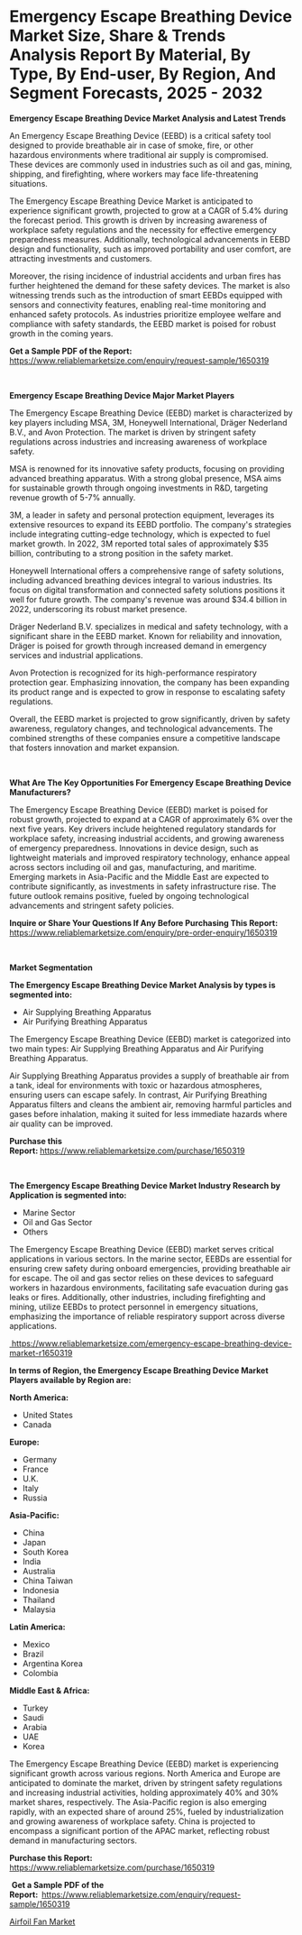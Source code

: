 <p><h1>Emergency Escape Breathing Device Market Size, Share & Trends Analysis Report By Material, By Type, By End-user, By Region, And Segment Forecasts, 2025 - 2032</h1></p><p><strong>Emergency Escape Breathing Device Market Analysis and Latest Trends</strong></p>
<p><p>An Emergency Escape Breathing Device (EEBD) is a critical safety tool designed to provide breathable air in case of smoke, fire, or other hazardous environments where traditional air supply is compromised. These devices are commonly used in industries such as oil and gas, mining, shipping, and firefighting, where workers may face life-threatening situations. </p><p>The Emergency Escape Breathing Device Market is anticipated to experience significant growth, projected to grow at a CAGR of 5.4% during the forecast period. This growth is driven by increasing awareness of workplace safety regulations and the necessity for effective emergency preparedness measures. Additionally, technological advancements in EEBD design and functionality, such as improved portability and user comfort, are attracting investments and customers. </p><p>Moreover, the rising incidence of industrial accidents and urban fires has further heightened the demand for these safety devices. The market is also witnessing trends such as the introduction of smart EEBDs equipped with sensors and connectivity features, enabling real-time monitoring and enhanced safety protocols. As industries prioritize employee welfare and compliance with safety standards, the EEBD market is poised for robust growth in the coming years.</p></p>
<p><strong>Get a Sample PDF of the Report:&nbsp;</strong> <a href="https://www.reliablemarketsize.com/enquiry/request-sample/1650319?utm_campaign=3324&utm_medium=2&utm_source=Github&utm_content=ia&utm_term=08042025&utm_id=emergency-escape-breathing-device">https://www.reliablemarketsize.com/enquiry/request-sample/1650319</a></p>
<p>&nbsp;</p>
<p><strong>Emergency Escape Breathing Device Major Market Players</strong></p>
<p><p>The Emergency Escape Breathing Device (EEBD) market is characterized by key players including MSA, 3M, Honeywell International, Dräger Nederland B.V., and Avon Protection. The market is driven by stringent safety regulations across industries and increasing awareness of workplace safety.</p><p>MSA is renowned for its innovative safety products, focusing on providing advanced breathing apparatus. With a strong global presence, MSA aims for sustainable growth through ongoing investments in R&D, targeting revenue growth of 5-7% annually.</p><p>3M, a leader in safety and personal protection equipment, leverages its extensive resources to expand its EEBD portfolio. The company's strategies include integrating cutting-edge technology, which is expected to fuel market growth. In 2022, 3M reported total sales of approximately $35 billion, contributing to a strong position in the safety market.</p><p>Honeywell International offers a comprehensive range of safety solutions, including advanced breathing devices integral to various industries. Its focus on digital transformation and connected safety solutions positions it well for future growth. The company's revenue was around $34.4 billion in 2022, underscoring its robust market presence.</p><p>Dräger Nederland B.V. specializes in medical and safety technology, with a significant share in the EEBD market. Known for reliability and innovation, Dräger is poised for growth through increased demand in emergency services and industrial applications.</p><p>Avon Protection is recognized for its high-performance respiratory protection gear. Emphasizing innovation, the company has been expanding its product range and is expected to grow in response to escalating safety regulations.</p><p>Overall, the EEBD market is projected to grow significantly, driven by safety awareness, regulatory changes, and technological advancements. The combined strengths of these companies ensure a competitive landscape that fosters innovation and market expansion.</p></p>
<p>&nbsp;</p>
<p><strong>What Are The Key Opportunities For Emergency Escape Breathing Device Manufacturers?</strong></p>
<p><p>The Emergency Escape Breathing Device (EEBD) market is poised for robust growth, projected to expand at a CAGR of approximately 6% over the next five years. Key drivers include heightened regulatory standards for workplace safety, increasing industrial accidents, and growing awareness of emergency preparedness. Innovations in device design, such as lightweight materials and improved respiratory technology, enhance appeal across sectors including oil and gas, manufacturing, and maritime. Emerging markets in Asia-Pacific and the Middle East are expected to contribute significantly, as investments in safety infrastructure rise. The future outlook remains positive, fueled by ongoing technological advancements and stringent safety policies.</p></p>
<p><strong>Inquire or Share Your Questions If Any Before Purchasing This Report:</strong> <a href="https://www.reliablemarketsize.com/enquiry/pre-order-enquiry/1650319?utm_campaign=3324&utm_medium=2&utm_source=Github&utm_content=ia&utm_term=08042025&utm_id=emergency-escape-breathing-device">https://www.reliablemarketsize.com/enquiry/pre-order-enquiry/1650319</a></p>
<p>&nbsp;</p>
<p><strong>Market Segmentation</strong></p>
<p><strong>The Emergency Escape Breathing Device Market Analysis by types is segmented into:</strong></p>
<p><ul><li>Air Supplying Breathing Apparatus</li><li>Air Purifying Breathing Apparatus</li></ul></p>
<p><p>The Emergency Escape Breathing Device (EEBD) market is categorized into two main types: Air Supplying Breathing Apparatus and Air Purifying Breathing Apparatus. </p><p>Air Supplying Breathing Apparatus provides a supply of breathable air from a tank, ideal for environments with toxic or hazardous atmospheres, ensuring users can escape safely. In contrast, Air Purifying Breathing Apparatus filters and cleans the ambient air, removing harmful particles and gases before inhalation, making it suited for less immediate hazards where air quality can be improved.</p></p>
<p><strong>Purchase this Report:&nbsp;</strong><a href="https://www.reliablemarketsize.com/purchase/1650319?utm_campaign=3324&utm_medium=2&utm_source=Github&utm_content=ia&utm_term=08042025&utm_id=emergency-escape-breathing-device">https://www.reliablemarketsize.com/purchase/1650319</a></p>
<p>&nbsp;</p>
<p><strong>The Emergency Escape Breathing Device Market Industry Research by Application is segmented into:</strong></p>
<p><ul><li>Marine Sector</li><li>Oil and Gas Sector</li><li>Others</li></ul></p>
<p><p>The Emergency Escape Breathing Device (EEBD) market serves critical applications in various sectors. In the marine sector, EEBDs are essential for ensuring crew safety during onboard emergencies, providing breathable air for escape. The oil and gas sector relies on these devices to safeguard workers in hazardous environments, facilitating safe evacuation during gas leaks or fires. Additionally, other industries, including firefighting and mining, utilize EEBDs to protect personnel in emergency situations, emphasizing the importance of reliable respiratory support across diverse applications.</p></p>
<p><a href="https://www.reliablemarketsize.com/emergency-escape-breathing-device-market-r1650319?utm_campaign=3324&utm_medium=2&utm_source=Github&utm_content=ia&utm_term=08042025&utm_id=emergency-escape-breathing-device">&nbsp;https://www.reliablemarketsize.com/emergency-escape-breathing-device-market-r1650319</a></p>
<p><strong>In terms of Region, the Emergency Escape Breathing Device Market Players available by Region are:</strong></p>
<p>
    <p> <strong> North America: </strong>
        <ul>
            <li>United States</li>
            <li>Canada</li>
        </ul>
        </p> 
    <p> <strong> Europe: </strong>
        <ul>
            <li>Germany</li>
            <li>France</li>
            <li>U.K.</li>
            <li>Italy</li>
            <li>Russia</li>
        </ul>
        </p> 
    <p> <strong> Asia-Pacific: </strong>
        <ul>
            <li>China</li>
            <li>Japan</li>
            <li>South Korea</li>
            <li>India</li>
            <li>Australia</li>
            <li>China Taiwan</li>
            <li>Indonesia</li>
            <li>Thailand</li>
            <li>Malaysia</li>
        </ul>
        </p> 
    <p> <strong> Latin America: </strong>
        <ul>
            <li>Mexico</li>
            <li>Brazil</li>
            <li>Argentina Korea</li>
            <li>Colombia</li>
        </ul>
        </p> 
    <p> <strong> Middle East & Africa: </strong>
        <ul>
            <li>Turkey</li>
            <li>Saudi</li>
            <li>Arabia</li>
            <li>UAE</li>
            <li>Korea</li>
        </ul>
    </p>
    </p>
<p><p>The Emergency Escape Breathing Device (EEBD) market is experiencing significant growth across various regions. North America and Europe are anticipated to dominate the market, driven by stringent safety regulations and increasing industrial activities, holding approximately 40% and 30% market shares, respectively. The Asia-Pacific region is also emerging rapidly, with an expected share of around 25%, fueled by industrialization and growing awareness of workplace safety. China is projected to encompass a significant portion of the APAC market, reflecting robust demand in manufacturing sectors.</p></p>
<p><strong>Purchase this Report: </strong><a href="https://www.reliablemarketsize.com/purchase/1650319?utm_campaign=3324&utm_medium=2&utm_source=Github&utm_content=ia&utm_term=08042025&utm_id=emergency-escape-breathing-device">https://www.reliablemarketsize.com/purchase/1650319</a></p>
<p>&nbsp;<strong>Get a Sample PDF of the Report:&nbsp;&nbsp;</strong><a href="https://www.reliablemarketsize.com/enquiry/request-sample/1650319?utm_campaign=3324&utm_medium=2&utm_source=Github&utm_content=ia&utm_term=08042025&utm_id=emergency-escape-breathing-device">https://www.reliablemarketsize.com/enquiry/request-sample/1650319</a></p>
<p><strong></strong></p>
<p><p><a href="https://github.com/chikenmhamdi/Market-Research-Report-List-1/blob/main/airfoil-fan-market.md?utm_campaign=3324&utm_medium=2&utm_source=Github&utm_content=ia&utm_term=08042025&utm_id=emergency-escape-breathing-device">Airfoil Fan Market</a></p></p>
